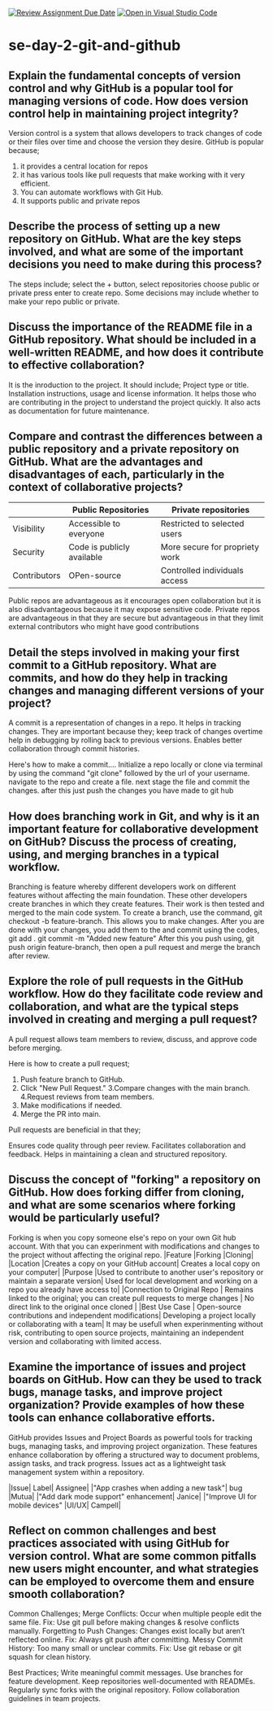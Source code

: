 [![Review Assignment Due Date](https://classroom.github.com/assets/deadline-readme-button-22041afd0340ce965d47ae6ef1cefeee28c7c493a6346c4f15d667ab976d596c.svg)](https://classroom.github.com/a/8wgCKhpZ)
[![Open in Visual Studio Code](https://classroom.github.com/assets/open-in-vscode-2e0aaae1b6195c2367325f4f02e2d04e9abb55f0b24a779b69b11b9e10269abc.svg)](https://classroom.github.com/online_ide?assignment_repo_id=18445469&assignment_repo_type=AssignmentRepo)
# se-day-2-git-and-github
## Explain the fundamental concepts of version control and why GitHub is a popular tool for managing versions of code. How does version control help in maintaining project integrity?
Version control is a system that allows developers to track changes of code or their files over time and choose the version they desire.
GitHub is popular because;
1. it provides a central location for repos
2. it has various tools like pull requests that make working with it very efficient.
3. You can automate workflows with Git Hub.
4. It supports public and private repos

## Describe the process of setting up a new repository on GitHub. What are the key steps involved, and what are some of the important decisions you need to make during this process?
The steps include;
select the + button, select repositories
choose public or private
press enter to create repo.
Some decisions may include whether to make your repo public or private.

## Discuss the importance of the README file in a GitHub repository. What should be included in a well-written README, and how does it contribute to effective collaboration?
It is the inroduction to the project.
It should include; Project type or title. Installation instructions, usage and license information.
It helps those who are contributing in the project to understand the project quickly.
It also acts as documentation for future maintenance.

## Compare and contrast the differences between a public repository and a private repository on GitHub. What are the advantages and disadvantages of each, particularly in the context of collaborative projects?

|         |Public Repositories | Private repositories |
|---------|--------|--------|
| Visibility| Accessible to everyone | Restricted to selected users |
|Security| Code is publicly available | More secure for propriety work |
|Contributors | OPen-source | Controlled individuals access |
Public repos are advantageous as it encourages open collaboration but it is also disadvantageous because it may expose sensitive code.
Private repos are advantageous in that they are secure but advantageous in that they limit external contributors who might have good contributions

## Detail the steps involved in making your first commit to a GitHub repository. What are commits, and how do they help in tracking changes and managing different versions of your project?
A commit is a representation of changes in a repo. It helps in tracking changes.
They are important because they;
keep track of changes overtime
help in debugging by rolling back to previous versions.
Enables better collaboration through commit histories.

Here's how to make a commit....
Initialize a repo locally or clone via terminal by using the command "git clone" followed by the url of your username.
navigate to the repo and create a file. next stage the file and commit the changes. after this just push the changes you have made to git hub

## How does branching work in Git, and why is it an important feature for collaborative development on GitHub? Discuss the process of creating, using, and merging branches in a typical workflow.
Branching is feature whereby different developers work on different features without affecting the main foundation. These other developers create branches in which they create features. Their work is then tested and merged to the main code system.
To create a branch, use the command, git checkout -b feature-branch. This allows you to make changes.  After you are done with your changes, you add them to the and commit using the codes, git add .
git commit -m "Added new feature"
After this you push using, git push origin feature-branch, then open a pull request and merge the branch after review.


## Explore the role of pull requests in the GitHub workflow. How do they facilitate code review and collaboration, and what are the typical steps involved in creating and merging a pull request?
A pull request allows team members to review, discuss, and approve code before merging.

Here is how to create a pull request;
1. Push feature branch to GitHub.
2. Click "New Pull Request."
3.Compare changes with the main branch.
4.Request reviews from team members.
5. Make modifications if needed.
6. Merge the PR into main.

Pull requests are beneficial in that they;

Ensures code quality through peer review.
 Facilitates collaboration and feedback.
Helps in maintaining a clean and structured repository.

## Discuss the concept of "forking" a repository on GitHub. How does forking differ from cloning, and what are some scenarios where forking would be particularly useful?
Forking is when you copy someone else's repo on your own Git hub account. With that you can experinment with modifications and changes to the project without affecting the original repo.
|Feature	|Forking	|Cloning|
|Location	|Creates a copy on your GitHub account|	Creates a local copy on your computer|
|Purpose	|Used to contribute to another user's repository or maintain a separate version|	Used for local development and working on a repo you already have access to|
|Connection to Original Repo |	Remains linked to the original; you can create pull requests to merge changes |	No direct link to the original once cloned |
|Best Use Case	| Open-source contributions and independent modifications|	Developing a project locally or collaborating with a team|
It may be usefull when experinmenting without risk, contributing to open source projects, maintaining an independent version and collaborating with limited access.

## Examine the importance of issues and project boards on GitHub. How can they be used to track bugs, manage tasks, and improve project organization? Provide examples of how these tools can enhance collaborative efforts.
GitHub provides Issues and Project Boards as powerful tools for tracking bugs, managing tasks, and improving project organization. These features enhance collaboration by offering a structured way to document problems, assign tasks, and track progress. Issues act as a lightweight task management system within a repository.

|Issue|	Label|	Assignee|
|"App crashes when adding a new task"|	bug	|Mutua|
|"Add dark mode support"	enhancement|	Janice|
|"Improve UI for mobile devices" |UI/UX|	Campell|

## Reflect on common challenges and best practices associated with using GitHub for version control. What are some common pitfalls new users might encounter, and what strategies can be employed to overcome them and ensure smooth collaboration?
Common Challenges;
Merge Conflicts: Occur when multiple people edit the same file.
Fix: Use git pull before making changes & resolve conflicts manually.
Forgetting to Push Changes: Changes exist locally but aren’t reflected online.
Fix: Always git push after committing.
Messy Commit History: Too many small or unclear commits.
Fix: Use git rebase or git squash for clean history.

Best Practices;
Write meaningful commit messages.
Use branches for feature development.
Keep repositories well-documented with READMEs.
Regularly sync forks with the original repository.
Follow collaboration guidelines in team projects.
